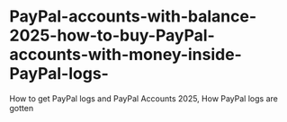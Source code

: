 # PayPal-accounts-with-balance-2025-how-to-buy-PayPal-accounts-with-money-inside-PayPal-logs-
How to get PayPal logs and PayPal Accounts 2025, How PayPal logs are gotten 
